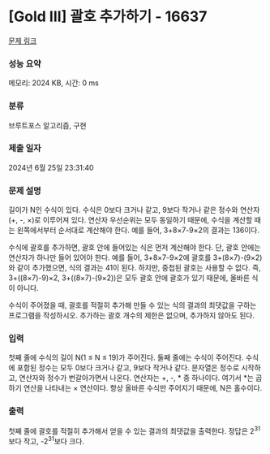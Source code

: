# [Gold III] 괄호 추가하기 - 16637 

[문제 링크](https://www.acmicpc.net/problem/16637) 

### 성능 요약

메모리: 2024 KB, 시간: 0 ms

### 분류

브루트포스 알고리즘, 구현

### 제출 일자

2024년 6월 25일 23:31:40

### 문제 설명

<p>길이가 N인 수식이 있다. 수식은 0보다 크거나 같고, 9보다 작거나 같은 정수와 연산자(+, -, ×)로 이루어져 있다. 연산자 우선순위는 모두 동일하기 때문에, 수식을 계산할 때는 왼쪽에서부터 순서대로 계산해야 한다. 예를 들어, 3+8×7-9×2의 결과는 136이다.</p>

<p>수식에 괄호를 추가하면, 괄호 안에 들어있는 식은 먼저 계산해야 한다. 단, 괄호 안에는 연산자가 하나만 들어 있어야 한다. 예를 들어, 3+8×7-9×2에 괄호를 3+(8×7)-(9×2)와 같이 추가했으면, 식의 결과는 41이 된다. 하지만, 중첩된 괄호는 사용할 수 없다. 즉, 3+((8×7)-9)×2, 3+((8×7)-(9×2))은 모두 괄호 안에 괄호가 있기 때문에, 올바른 식이 아니다.</p>

<p>수식이 주어졌을 때, 괄호를 적절히 추가해 만들 수 있는 식의 결과의 최댓값을 구하는 프로그램을 작성하시오. 추가하는 괄호 개수의 제한은 없으며, 추가하지 않아도 된다.</p>

### 입력 

 <p>첫째 줄에 수식의 길이 N(1 ≤ N ≤ 19)가 주어진다. 둘째 줄에는 수식이 주어진다. 수식에 포함된 정수는 모두 0보다 크거나 같고, 9보다 작거나 같다. 문자열은 정수로 시작하고, 연산자와 정수가 번갈아가면서 나온다. 연산자는 +, -, * 중 하나이다. 여기서 *는 곱하기 연산을 나타내는 × 연산이다. 항상 올바른 수식만 주어지기 때문에, N은 홀수이다.</p>

### 출력 

 <p>첫째 줄에 괄호를 적절히 추가해서 얻을 수 있는 결과의 최댓값을 출력한다. 정답은 2<sup>31</sup>보다 작고, -2<sup>31</sup>보다 크다.</p>

